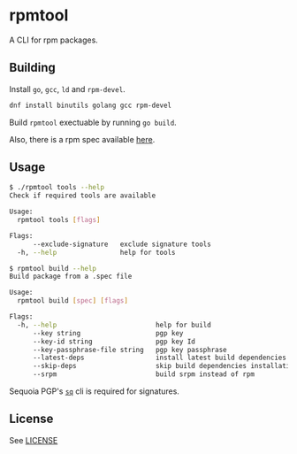 # rpmtool

A CLI for rpm packages.

## Building

Install `go`, `gcc`, `ld` and `rpm-devel`.

```sh
dnf install binutils golang gcc rpm-devel
```

Build `rpmtool` exectuable by running `go build`.

Also, there is a rpm spec available [here](https://gitlab.com/pgill/rpmtool-rpm).

## Usage

```sh
$ ./rpmtool tools --help
Check if required tools are available

Usage:
  rpmtool tools [flags]

Flags:
      --exclude-signature   exclude signature tools
  -h, --help                help for tools
```

```sh
$ rpmtool build --help
Build package from a .spec file

Usage:
  rpmtool build [spec] [flags]

Flags:
  -h, --help                         help for build
      --key string                   pgp key
      --key-id string                pgp key Id
      --key-passphrase-file string   pgp key passphrase
      --latest-deps                  install latest build dependencies
      --skip-deps                    skip build dependencies installation
      --srpm                         build srpm instead of rpm
```

Sequoia PGP's [`sq`](https://gitlab.com/sequoia-pgp/sequoia-sq) cli is required for signatures.

## License

See [LICENSE](LICENSE)
